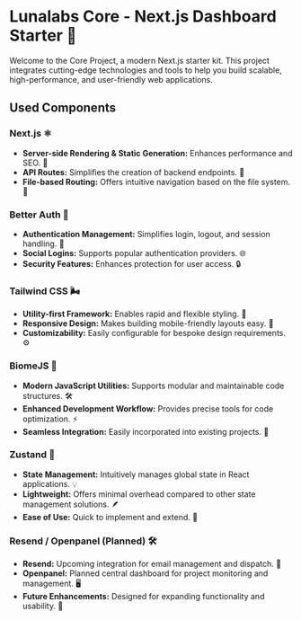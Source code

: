 # Lunalabs Core - Next.js Dashboard Starter 🚀

Welcome to the Core Project, a modern Next.js starter kit. This project integrates cutting-edge technologies and tools to help you build scalable, high-performance, and user-friendly web applications.

## Used Components

### Next.js ⚛️
- **Server-side Rendering & Static Generation:** Enhances performance and SEO. 🚀
- **API Routes:** Simplifies the creation of backend endpoints. 🔌
- **File-based Routing:** Offers intuitive navigation based on the file system. 📁

### Better Auth 🔐
- **Authentication Management:** Simplifies login, logout, and session handling. 👤
- **Social Logins:** Supports popular authentication providers. 🌐
- **Security Features:** Enhances protection for user access. 🔒

### Tailwind CSS 🌬️
- **Utility-first Framework:** Enables rapid and flexible styling. 🎨
- **Responsive Design:** Makes building mobile-friendly layouts easy. 📱
- **Customizability:** Easily configurable for bespoke design requirements. ⚙️

### BiomeJS 🌱
- **Modern JavaScript Utilities:** Supports modular and maintainable code structures. 🛠️
- **Enhanced Development Workflow:** Provides precise tools for code optimization. ⚡
- **Seamless Integration:** Easily incorporated into existing projects. 🔗

### Zustand 🧠
- **State Management:** Intuitively manages global state in React applications. 💡
- **Lightweight:** Offers minimal overhead compared to other state management solutions. 🪶
- **Ease of Use:** Quick to implement and extend. 🚀

### Resend / Openpanel (Planned) 🛠️
- **Resend:** Upcoming integration for email management and dispatch. 📧
- **Openpanel:** Planned central dashboard for project monitoring and management. 🖥️
- **Future Enhancements:** Designed for expanding functionality and usability. 🔮
